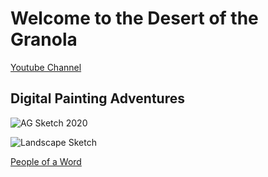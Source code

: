 # Welcome to the Desert of the Granola

[Youtube Channel](https://www.youtube.com/channel/UCE2TF43b6f17ol4Fw_F5gvg?view_as=subscriber)

## Digital Painting Adventures
![AG Sketch 2020](https://raw.githubusercontent.com/InsightfulWizard/insightfulwizard.github.io/main/Images/AG%20Sketch%202020.jpg "It me")

![Landscape Sketch](https://github.com/InsightfulWizard/insightfulwizard.github.io/blob/main/Images/Landscape%20Sketch.jpg "Round V Cube")

[People of a Word](gh-pages/People_of_a_Word.md)
